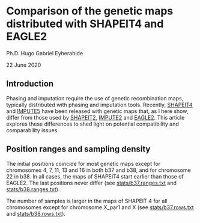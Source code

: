 # Comparison of the genetic maps distributed with SHAPEIT4 and EAGLE2

Ph.D. Hugo Gabriel Eyherabide

22 June 2020

## Introduction

Phasing and imputation require the use of genetic recombination maps, typically distributed with phasing and imputation tools. Recently, [SHAPEIT4](https://github.com/odelaneau/shapeit4) and [IMPUTE5](https://jmarchini.org/impute5/) have been released with genetic maps that, as I here show, differ from those used by [SHAPEIT2](https://mathgen.stats.ox.ac.uk/genetics_software/shapeit/shapeit.html), [IMPUTE2](https://mathgen.stats.ox.ac.uk/impute/impute_v2.html) and [EAGLE2](https://data.broadinstitute.org/alkesgroup/Eagle/https://data.broadinstitute.org/alkesgroup/Eagle/). This article explores these differences to shed light on potential compatibility and comparability issues.


## Position ranges and sampling density

The initial positions coincide for most genetic maps except for chromosomes 4, 7, 11, 13 and 16 in both b37 and b38, and for chromosome 22 in b38. In all cases, the maps of SHAPEIT4 start earlier than those of EAGLE2. The last positions never differ (see [stats/b37.ranges.txt](stats/b37.ranges.txt) and [stats/b38.ranges.txt](stats/b38.ranges.txt)). 

The number of samples is larger in the maps of SHAPEIT 4 for all chromosomes except for chromosome X_par1 and X (see [stats/b37.rows.txt](stats/b37.rows.txt) and [stats/b38.rows.txt](stats/b38.rows.txt)).



<!-- # References -->

<!-- + Original article: [https://adamdrake.com/command-line-tools-can-be-235x-faster-than-your-hadoop-cluster.html] -->
<!-- + Bash reference manual: [https://www.gnu.org/savannah-checkouts/gnu/bash/manual/bash.html] -->
<!-- + MAWK website: [https://invisible-island.net/mawk/mawk.html#related_mawk] -->
<!-- + MAWK pitfalls: [https://brenocon.com/blog/2009/09/dont-mawk-awk-the-fastest-and-most-elegant-big-data-munging-language/] -->
<!-- + AWK user guide: [https://www.gnu.org/software/gawk/manual/gawk.html] -->
<!-- + PGN format: [https://en.wikipedia.org/wiki/Portable_Game_Notation] -->
<!-- + PGN standard: [http://www.saremba.de/chessgml/standards/pgn/pgn-complete.htm] -->
<!-- + Chess-game data repository: [https://github.com/rozim/ChessData] -->
<!-- + Useless use of cat award: [http://porkmail.org/era/unix/award.html] -->
